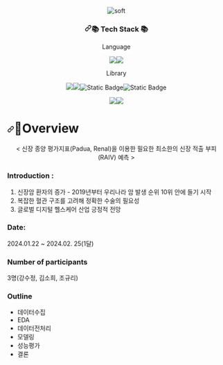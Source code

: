 <p align="center"><img src="https://camo.githubusercontent.com/68a59c98812ab6ee1ff5e1fc00366aa2e51a94027a1d59a845ba4e5be94285ff/68747470733a2f2f63617073756c652d72656e6465722e76657263656c2e6170702f6170693f747970653d736f667426636f6c6f723d6175746f26746578743d476f6f64253230746f253230757365253230776974682532306f74686572253230726561646d6526666f6e7453697a653d343026616e696d6174696f6e3d7477696e6b6c696e67" alt="soft" data-canonical-src="https://capsule-render.vercel.app/api?type=soft&amp;color=auto&amp;text=Good%20to%20use%20with%20other%20readme&amp;fontSize=40&amp;animation=twinkling" style="max-width: 100%;">


<h3 align="center" dir="auto"><a id="user-content--tech-stack-" class="anchor" aria-hidden="true" tabindex="-1" href="#-tech-stack-"><svg class="octicon octicon-link" viewBox="0 0 16 16" version="1.1" width="16" height="16" aria-hidden="true"><path d="m7.775 3.275 1.25-1.25a3.5 3.5 0 1 1 4.95 4.95l-2.5 2.5a3.5 3.5 0 0 1-4.95 0 .751.751 0 0 1 .018-1.042.751.751 0 0 1 1.042-.018 1.998 1.998 0 0 0 2.83 0l2.5-2.5a2.002 2.002 0 0 0-2.83-2.83l-1.25 1.25a.751.751 0 0 1-1.042-.018.751.751 0 0 1-.018-1.042Zm-4.69 9.64a1.998 1.998 0 0 0 2.83 0l1.25-1.25a.751.751 0 0 1 1.042.018.751.751 0 0 1 .018 1.042l-1.25 1.25a3.5 3.5 0 1 1-4.95-4.95l2.5-2.5a3.5 3.5 0 0 1 4.95 0 .751.751 0 0 1-.018 1.042.751.751 0 0 1-1.042.018 1.998 1.998 0 0 0-2.83 0l-2.5 2.5a1.998 1.998 0 0 0 0 2.83Z"></path></svg></a>📚 Tech Stack 📚</h3>



<p align="center">Language
<p align="center"><img src="https://img.shields.io/badge/python-3776AB?style=flat-square&logo=python&logoColor=white"/><img src="https://img.shields.io/badge/jupyter-F37626?style=flat-square&logo=jupyter&logoColor=white"/>

<p align="center">Library
<p align="center"><img src="https://img.shields.io/badge/pandas-150458?style=flat-square&logo=pandas&logoColor=white"/><img src="https://img.shields.io/badge/numpy-013243?style=flat-square&logo=numpy&logoColor=white"/><img alt="Static Badge" src="https://img.shields.io/badge/seaborn%20-%20%23674BBB"><img alt="Static Badge" src="https://img.shields.io/badge/matplotlib%20-%20%233483A0">
<p align="center"><img src="https://img.shields.io/badge/scikit_learn-F7931E?style=flat-square&logo=scikit-learn&logoColor=white"/><img src="https://img.shields.io/badge/plotly-3F4F75?style=flat-square&logo=plotly&logoColor=white"/>
  
<p align="center"><h1 tabindex="-1" dir="auto" data-react-autofocus="true"><a id="user-content-important-notices-" class="anchor" aria-hidden="true" tabindex="-1" href="#important-notices-"><svg class="octicon octicon-link" viewBox="0 0 16 16" version="1.1" width="16" height="16" aria-hidden="true"><path d="m7.775 3.275 1.25-1.25a3.5 3.5 0 1 1 4.95 4.95l-2.5 2.5a3.5 3.5 0 0 1-4.95 0 .751.751 0 0 1 .018-1.042.751.751 0 0 1 1.042-.018 1.998 1.998 0 0 0 2.83 0l2.5-2.5a2.002 2.002 0 0 0-2.83-2.83l-1.25 1.25a.751.751 0 0 1-1.042-.018.751.751 0 0 1-.018-1.042Zm-4.69 9.64a1.998 1.998 0 0 0 2.83 0l1.25-1.25a.751.751 0 0 1 1.042.018.751.751 0 0 1 .018 1.042l-1.25 1.25a3.5 3.5 0 1 1-4.95-4.95l2.5-2.5a3.5 3.5 0 0 1 4.95 0 .751.751 0 0 1-.018 1.042.751.751 0 0 1-1.042.018 1.998 1.998 0 0 0-2.83 0l-2.5 2.5a1.998 1.998 0 0 0 0 2.83Z"></path></svg></a>Overview</h1>

<p align="center">< 신장 종양 평가지표(Padua, Renal)을 이용한 필요한 최소한의 신장 적출 부피(RAIV) 예측 >

### Introduction :  
1. 신장암 환자의 증가 - 2019년부터 우리나라 암 발생 순위 10위 안에 들기 시작
2. 복잡한 혈관 구조를 고려해 정확한 수술의 필요성
3. 글로벌 디지털 헬스케어 산업 긍정적 전망

### Date: 
2024.01.22 ~ 2024.02. 25(1달)

### Number of participants
3명(강수정, 김소희, 조규리)

### Outline
- 데이터수집
- EDA
- 데이터전처리
- 모델링
- 성능평가
- 결론

